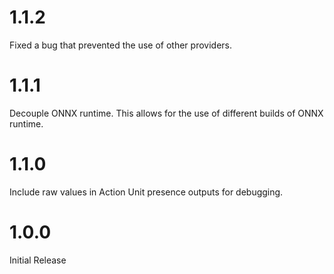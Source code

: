 # 1.1.2

Fixed a bug that prevented the use of other providers.

# 1.1.1

Decouple ONNX runtime.
This allows for the use of different builds of ONNX runtime.

# 1.1.0

Include raw values in Action Unit presence outputs for debugging.

# 1.0.0

Initial Release